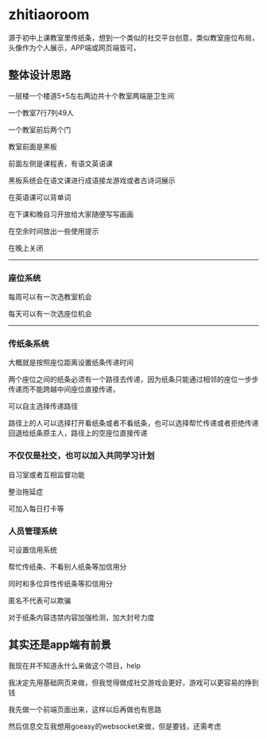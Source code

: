 # zhitiaoroom  
源于初中上课教室里传纸条，想到一个类似的社交平台创意，类似教室座位布局，头像作为个人展示，APP端或网页端皆可，  
## 整体设计思路 
一层楼一个楼道5+5左右两边共十个教室两端是卫生间

一个教室7行7列49人

一个教室前后两个门

教室前面是黑板

前面左侧是课程表，有语文英语课

黑板系统会在语文课进行成语接龙游戏或者古诗词展示

在英语课可以背单词

在下课和晚自习开放给大家随便写写画画

在空余时间放出一些使用提示

在晚上关闭
***
### 座位系统
每周可以有一次选教室机会

每天可以有一次选座位机会


***
### 传纸条系统
大概就是按照座位距离设置纸条传递时间

两个座位之间的纸条必须有一个路径去传递，因为纸条只能通过相邻的座位一步步传递而不能跨越中间座位直接传递，

可以自主选择传递路径

路径上的人可以选择打开看纸条或者不看纸条，也可以选择帮忙传递或者拒绝传递回退给纸条原主人，路径上的空座位直接传递

### 不仅仅是社交，也可以加入共同学习计划
自习室或者互相监督功能

整治拖延症

可加入每日打卡等

### 人员管理系统
可设置信用系统

帮忙传纸条、不看别人纸条等加信用分

同时和多位异性传纸条等扣信用分

匿名不代表可以欺骗

对于纸条内容违禁内容加强检测，加大封号力度

## 其实还是app端有前景
我现在并不知道永什么来做这个项目，help

我决定先用基础网页来做，但我觉得做成社交游戏会更好，游戏可以更容易的挣到钱

我先做一个前端页面出来，这样以后再做也有思路

然后信息交互我想用goeasy的websocket来做，但是要钱，还需考虑
